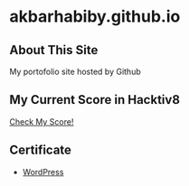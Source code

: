 # akbarhabiby.github.io

## About This Site
My portofolio site hosted by Github

## My Current Score in Hacktiv8
[Check My Score!](https://hacktiv8-phase-calculator.akbarhabiby.repl.run/)

## Certificate
- [WordPress](./certificate/MuhammadAkbarHabibyKhalid_WordPress.pdf)